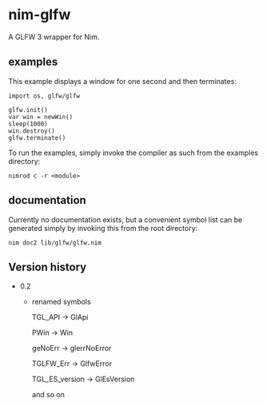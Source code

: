 # nim-glfw
A GLFW 3 wrapper for Nim.

## examples

This example displays a window for one second and then terminates:
```nimrod
import os, glfw/glfw
  
glfw.init()
var win = newWin()
sleep(1000)
win.destroy()
glfw.terminate()
```
To run the examples, simply invoke the compiler as such from the examples directory:
~~~
nimrod c -r <module>
~~~

## documentation
Currently no documentation exists, but a convenient symbol list can be generated simply by invoking this from the root directory:
~~~
nim doc2 lib/glfw/glfw.nim
~~~

## Version history
* 0.2

  * renamed symbols

      TGL_API -> GlApi
      
      PWin -> Win
      
      geNoErr -> glerrNoError
      
      TGLFW_Err -> GlfwError
      
      TGL_ES_version -> GlEsVersion
      
      and so on
